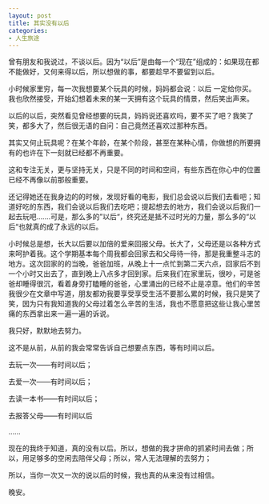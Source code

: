 ```yaml
---
layout: post
title: 其实没有以后
categories:
- 人生旅途
---
```


曾有朋友和我说过，不谈以后。因为“以后”是由每一个“现在”组成的：如果现在都不能做好，又何来得以后，所以想做的事，都要趁早不要留到以后。

小时候家里穷，每一次我想要某个玩具的时候，妈妈都会说：以后 一定给你买。 我也欣然接受，开始幻想着未来的某一天拥有这个玩具的情景，然后笑出声来。

以后的以后，突然看见曾经想要的玩具，妈妈说还喜欢吗，要不买了吧？我笑了笑，都多大了，然后很无语的自问：自己竟然还喜欢过那种东西。

其实又何止玩具呢？在某个年龄，在某个阶段，甚至在某种心情，你做想的所要拥有的也许在下一刻就已经都不再重要。

这和专注无关，更与坚持无关，只是不同的时间和空间，有些东西在你心中的位置已经不再像以前那般重要。

还记得她还在我身边的的时候，发现好看的电影，我们总会说以后我们去看吧；知道好吃的东西，我们会说以后我们去吃吧；提起想去的地方，我们会说以后我们一起去玩吧…….可是，那么多的”以后“，终究还是抵不过时光的力量，那么多的“以后“也就真的成了永远的以后。

小时候总是想，长大以后要以加倍的爱来回报父母。长大了，父母还是以各种方式来呵护着我。这个学期基本每个周我都会回家去和父母待一待，那是我重整斗志的地方。这次回家的的当晚，爸爸加班，从晚上十一点忙到第二天六点，回家后不到一个小时又出去了，直到晚上八点多才回到家。后来我们在家里玩，很吵，可是爸爸却睡得很沉，看着身旁打瞌睡的爸爸，心里涌出的已经不止是凉意。他们的辛苦我很少在文章中写道，朋友都劝我要享受享受生活不要那么累的时候，我只是笑了笑，因为只有我知道我的父母过着怎么辛苦的生活，我也不愿意把这些让我心里苦痛的东西拿出来一遍一遍的诉说。

我只好，默默地去努力。

这不是从前，从前的我会常常告诉自己想要点东西，等有时间以后。

去玩一次——有时间以后；

去爱一次——有时间以后；

去读一本书——有时间以后；

去报答父母——有时间以后

……

现在的我终于知道，真的没有以后。所以，想做的我才拼命的抓紧时间去做；所以，用足够多的空闲去陪伴父母；所以，常人无法理解的去努力；

所以，当你一次又一次的说以后的时候，我也真的从来没有过相信。

晚安。